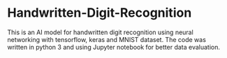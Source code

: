 # Handwritten-Digit-Recognition
This is an AI model for handwritten digit recognition using neural networking with tensorflow, keras and MNIST dataset.
The code was written in python 3 and using Jupyter notebook for better data evaluation.
